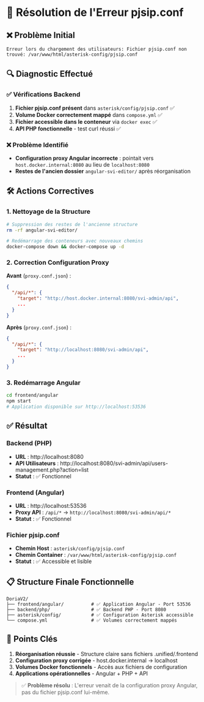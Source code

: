 # 🔧 Résolution de l'Erreur pjsip.conf

## ❌ Problème Initial
```
Erreur lors du chargement des utilisateurs: Fichier pjsip.conf non trouvé: /var/www/html/asterisk-config/pjsip.conf
```

## 🔍 Diagnostic Effectué

### ✅ Vérifications Backend
1. **Fichier pjsip.conf présent** dans `asterisk/config/pjsip.conf` ✅
2. **Volume Docker correctement mappé** dans `compose.yml` ✅
3. **Fichier accessible dans le conteneur** via `docker exec` ✅
4. **API PHP fonctionnelle** - test curl réussi ✅

### ❌ Problème Identifié
- **Configuration proxy Angular incorrecte** : pointait vers `host.docker.internal:8080` au lieu de `localhost:8080`
- **Restes de l'ancien dossier** `angular-svi-editor/` après réorganisation

## 🛠️ Actions Correctives

### 1. Nettoyage de la Structure
```bash
# Suppression des restes de l'ancienne structure
rm -rf angular-svi-editor/

# Redémarrage des conteneurs avec nouveaux chemins
docker-compose down && docker-compose up -d
```

### 2. Correction Configuration Proxy
**Avant** (`proxy.conf.json`) :
```json
{
  "/api/*": {
    "target": "http://host.docker.internal:8080/svi-admin/api",
    ...
  }
}
```

**Après** (`proxy.conf.json`) :
```json
{
  "/api/*": {
    "target": "http://localhost:8080/svi-admin/api",
    ...
  }
}
```

### 3. Redémarrage Angular
```bash
cd frontend/angular
npm start
# Application disponible sur http://localhost:53536
```

## ✅ Résultat

### Backend (PHP)
- **URL** : http://localhost:8080
- **API Utilisateurs** : http://localhost:8080/svi-admin/api/users-management.php?action=list
- **Statut** : ✅ Fonctionnel

### Frontend (Angular) 
- **URL** : http://localhost:53536
- **Proxy API** : `/api/*` → `http://localhost:8080/svi-admin/api/*`
- **Statut** : ✅ Fonctionnel

### Fichier pjsip.conf
- **Chemin Host** : `asterisk/config/pjsip.conf`
- **Chemin Container** : `/var/www/html/asterisk-config/pjsip.conf`
- **Statut** : ✅ Accessible et lisible

## 📋 Structure Finale Fonctionnelle

```
DoriaV2/
├── frontend/angular/          # ✅ Application Angular - Port 53536
├── backend/php/               # ✅ Backend PHP - Port 8080
├── asterisk/config/           # ✅ Configuration Asterisk accessible
└── compose.yml                # ✅ Volumes correctement mappés
```

## 🎯 Points Clés

1. **Réorganisation réussie** - Structure claire sans fichiers .unified/.frontend
2. **Configuration proxy corrigée** - host.docker.internal → localhost
3. **Volumes Docker fonctionnels** - Accès aux fichiers de configuration
4. **Applications opérationnelles** - Angular + PHP + API

> ✅ **Problème résolu** : L'erreur venait de la configuration proxy Angular, pas du fichier pjsip.conf lui-même.
